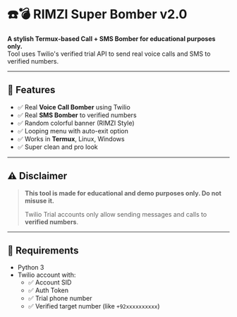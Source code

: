 # ☎️💣 RIMZI Super Bomber v2.0

**A stylish Termux-based Call + SMS Bomber for educational purposes only.**  
Tool uses Twilio's verified trial API to send real voice calls and SMS to verified numbers.

---

## 📌 Features

- ✅ Real **Voice Call Bomber** using Twilio
- ✅ Real **SMS Bomber** to verified numbers
- ✅ Random colorful banner (RIMZI Style)
- ✅ Looping menu with auto-exit option
- ✅ Works in **Termux**, Linux, Windows
- ✅ Super clean and pro look

---

## ⚠️ Disclaimer

> **This tool is made for educational and demo purposes only. Do not misuse it.**
>
> Twilio Trial accounts only allow sending messages and calls to **verified numbers**.

---

## 📲 Requirements

- Python 3
- Twilio account with:
  - ✅ Account SID
  - ✅ Auth Token
  - ✅ Trial phone number
  - ✅ Verified target number (like `+92xxxxxxxxxx`)
